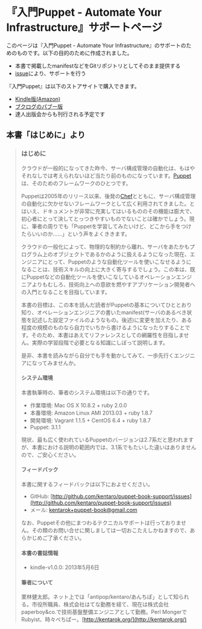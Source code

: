 # 『入門Puppet - Automate Your Infrastructure』サポートページ

このページは『入門Puppet - Automate Your Infrastructure』のサポートのためのものです。以下の目的のために作成されました。

  * 本書で掲載したmanifestなどをGitリポジトリとしてそのまま提供する
  * [issue](https://github.com/kentaro/puppet-book-support/issues)により、サポートを行う

『入門Puppet』は以下のストアサイトで購入できます。

  * [Kindle版(Amazon)](http://www.amazon.co.jp/exec/obidos/ASIN/B00CL92JC0/antipop-22/)
  * [ブクログのパブー版](http://p.booklog.jp/book/70667)
  * 達人出版会からも刊行される予定です

## 本書「はじめに」より

> ### はじめに
>
> クラウドが一般的になってきた昨今、サーバ構成管理の自動化は、もはやそれなしでは考えられないほど当たり前のものになっています。[Puppet](https://puppetlabs.com/)は、そのためのフレームワークのひとつです。
>
> Puppetは2005年のリリース以来、後発の[Chef](http://www.opscode.com/chef/)とともに、サーバ構成管理の自動化に欠かせないフレームワークとして広く利用されてきました。とはいえ、ドキュメントが非常に充実してはいるもののその機能は膨大で、初心者にとって決してとっつきやすいものでないことは確かでしょう。現に、筆者の周りでも「Puppetを学習してみたいけど、どこから手をつけたらいいのか……」という声をよくききます。
>
> クラウドの一般化によって、物理的な制約から離れ、サーバをあたかもプログラム上のオブジェクトであるかのように扱えるようになった現在、エンジニアにとって、Puppetのような自動化ツールを使いこなせるようになることは、技術スキルの向上に大きく寄与するでしょう。この本は、既にPuppetなどの自動化ツールを使いこなしているオペレーションエンジニアよりもむしろ、技術向上への意欲を燃やすアプリケーション開発者への入門となることを目指しています。
>
> 本書の目標は、この本を読んだ読者がPuppetの基本についてひととおり知り、オペレーションエンジニアの書いたmanifest(サーバのあるべき状態を記述した設定ファイルのようなもの。後述)に変更を加えたり、ある程度の規模のものなら自力でいちから書けるようになったりすることです。そのため、本書はあえてリファレンスとしての網羅性を目指しません。実際の学習段階で必要となる知識にしぼって説明します。
>
> 是非、本書を読みながら自分でも手を動かしてみて、一歩先行くエンジニアになってみませんか。
>
> #### システム環境
>
> 本書執筆時の、筆者のシステム環境は以下の通りです。
>
>   * 作業環境: Mac OS X 10.8.2 + ruby 2.0.0
>   * 本番環境: Amazon Linux AMI 2013.03 + ruby 1.8.7
>   * 開発環境: Vagrant 1.1.5 + CentOS 6.4 + ruby 1.8.7
>   * Puppet: 3.1.1
>
> 現状、最も広く使われているPuppetのバージョンは2.7系だと思われますが、本書における説明の範囲内では、3.1系でもたいした違いはありませんので、ご安心ください。
>
> #### フィードバック
>
> 本書に関するフィードバックは以下におよせください。
>
>   * GitHub: [http://github.com/kentaro/puppet-book-support/issues](http://github.com/kentaro/puppet-book-support/issues)
>   * メール: kentarok+puppet-book@gmail.com
>
> なお、Puppetその他にまつわるテクニカルサポートは行っておりません。その類のお問い合せに関しましては一切おこたえしかねますので、あらかじめご了承ください。
>
> #### 本書の書誌情報
>
>   * kindle-v1.0.0: 2013年5月6日
>
> #### 筆者について
>
> 栗林健太郎。ネット上では「antipop/kentaro/あんちぽ」として知られる。市役所職員、株式会社はてな勤務を経て、現在は株式会社paperboy&co.で技術基盤整備エンジニアとして勤務。Perl MongerでRubyist、時々ぺちぱー。[http://kentarok.org/](http://kentarok.org/)
